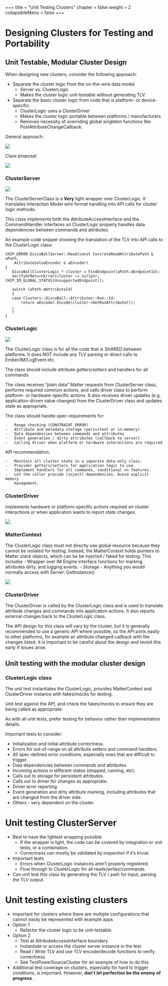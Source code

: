 +++
title = "Unit Testing Clusters"
chapter = false
weight = 2
collapsibleMenu = false
+++

# Designing Clusters for Testing and Portability

## Unit Testable, Modular Cluster Design

When designing new clusters, consider the following approach:

-   Separate the cluster logic from the on-the-wire data model
    -   Server vs. ClusterLogic
    -   Makes the cluster logic unit-testable without generating TLV.
-   Separate the basic cluster logic from code that is platform- or
    device-specific.
    -   ClusterLogic uses a ClusterDriver
    -   Makes the cluster logic portable between platforms / manufacturers
    -   Removes necessity of overriding global singleton functions like
        PostAttributeChangeCallback.

General approach:

![](./img/unit_testable_clusters.png)

Class proposal:

![](./img/unit_testable_clusters_all_classes.png)

### ClusterServer

![](./img/unit_testable_clusters_server.png)

The ClusterServerClass is a **Very** light wrapper over ClusterLogic. It
translates Interaction Model wire format handling into API calls for cluster
logic methods.

This class implements both the AttributeAccessInterface and the CommandHandler
interfaces so ClusterLogic properly handles data dependencies between commands
and attributes.

An example code snippet showing the translation of the TLV into API calls to the
ClusterLogic class:

```
CHIP_ERROR DiscoBallServer::Read(const ConcreteReadAttributePath & aPath,
    AttributeValueEncoder & aEncoder)
{
   DiscoBallClusterLogic * cluster = FindEndpoint(aPath.mEndpointId);
   VerifyOrReturnError(cluster != nullptr, CHIP_IM_GLOBAL_STATUS(UnsupportedEndpoint));

   switch (aPath.mAttributeId)
   {
   case Clusters::DiscoBall::Attributes::Run::Id:
       return aEncoder.Encode(cluster->GetRunAttribute());
   …
   }
}
```

### ClusterLogic

![](./img/unit_testable_clusters_logic.png)

The ClusterLogic class is for all the code that is SHARED between platforms. It
does NOT include any TLV parsing or direct calls to Ember/IM/LogEvent etc.

The class should include attribute getters/setters and handlers for all
commands.

The class receives “plain data” Matter requests from ClusterServer class,
performs required common actions, and calls driver class to perform platform- or
hardware-specific actions. It also receives driver updates (e.g.
application-driven value changes) from the ClusterDriver class and updates state
as appropriate.

The class should handle spec-requirements for:

    -   Range checking (CONSTRAINT_ERROR)
    -   Attribute and metadata storage (persistent or in-memory)
    -   Data dependencies between commands and attributes
    -   Event generation / dirty attributes (callback to server)
    -   Calling driver when platform or hardware interactions are required

API recommendation:

    -   Maintain all cluster state in a separate data-only class.
    -   Provider getters/setters for application logic to use.
    -   Implement handlers for all commands, conditional on features.
    -   Let the caller provide (inject) dependencies. Avoid explicit memory
        management.

### ClusterDriver

Implements hardware or platform-specific actions required on cluster
interactions or when application wants to report state changes.

![](./img/unit_testable_clusters_driver.png)

### MatterContext

The ClusterLogic class must not directly use global resource because they cannot
be isolated for testing. Instead, the MatterContext holds pointers to Matter
stack objects, which can be be injected / faked for testing. This includes -
Wrapper over IM Engine interface functions for marking attributes dirty, and
logging events. - Storage - Anything you would normally access with
Server::GetInstance()

![](./img/unit_testable_clusters_context.png)

### ClusterDriver

The ClusterDriver is called by the ClusterLogic class and is used to translate
attribute changes and commands into application actions. It also reports
external changes back to the ClusterLogic class.

The API design for this class will vary by the cluster, but it is generally
recommended to use a generic API where possible, so the API ports easily to
other platforms, for example an attribute changed callback with the changes
listed. It is important to be careful about the design and revisit this early if
issues arise.

## Unit testing with the modular cluster design

### ClusterLogic class

The unit test instantiates the ClusterLogic, provides MatterContext and
ClusterDriver instance with fakes/mocks for testing.

Unit test against the API, and check the fakes/mocks to ensure they are being
called as appropriate.

As with all unit tests, prefer testing for behavior rather than implementation
details.

Important tests to consider:

-   Initialization and initial attribute correctness.
-   Errors for out-of-range on all attribute setters and command handlers.
-   All spec-defined error conditions, especially ones that are difficult to
    trigger.
-   Data dependencies between commands and attributes.
-   Incoming actions in different states (stopped, running, etc).
-   Calls out to storage for persistent attributes.
-   Calls out to driver for changes as appropriate.
-   Driver error reporting.
-   Event generation and dirty attribute marking, including attributes that are
    changed from the driver side.
-   Others - very dependent on the cluster.

# Unit testing ClusterServer

-   Best to have the lightest wrapping possible
    -   If the wrapper is light, the code can be covered by integration or unit
        tests, or a combination.
    -   Correctness can mostly be validated by inspection if it’s trivial.
-   Important tests
    -   Errors when ClusterLogic instances aren’t properly registered.
    -   Flow through to ClusterLogic for all reads/writes/commands.
-   Can unit test this class by generating the TLV / path for input, parsing the
    TLV output.

# Unit testing existing clusters

-   Important for clusters where there are multiple configurations that cannot
    easily be represented with example apps
-   Option 1
    -   Refactor the cluster logic to be unit-testable.
-   Option 2
    -   Test at AttributeAccessInterface boundary.
    -   Instantiate or access the cluster server instance in the test.
    -   Read / Write TLV and use TLV encode/decode functions to verify
        correctness.
    -   See TestPowerSourceCluster for an example of how to do this
-   Additional test coverage on clusters, especially for hard to trigger
    conditions, is important. However, **don’t let perfection be the enemy of
    progress** .
